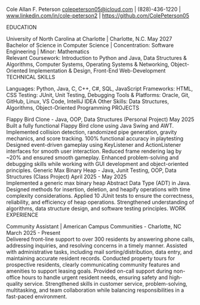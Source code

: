 
Cole Allan F. Peterson
colepeterson05@icloud.com | (828)-436-1220 | www.linkedin.com/in/cole-peterson2 | https://github.com/ColePeterson05

EDUCATION

University of North Carolina at Charlotte | Charlotte, N.C.                                                                        	May 2027
Bachelor of Science in Computer Science | Concentration: Software Engineering | Minor: Mathematics                               
Relevant Coursework: Introduction to Python and Java,  Data Structures & Algorithms, Computer Systems, Operating Systems & Networking, Object-Oriented Implementation & Design, Front-End Web-Development 
TECHNICAL SKILLS

Languages: Python, Java, C, C++,  C#, SQL,  JavaScript
Frameworks: HTML, CSS
Testing: JUnit, Unit Testing, Debugging
Tools & Platforms: Oracle, Git, GitHub, Linux, VS Code, IntelliJ IDEA
Other Skills: Data Structures, Algorithms, Object-Oriented Programming
PROJECTS

Flappy Bird Clone -  Java, OOP, Data Structures (Personal Project)						May 2025
Built a fully functional Flappy Bird clone using Java Swing and AWT.
Implemented collision detection, randomized pipe generation, gravity mechanics, and score tracking. 100% functional accuracy in playtesting
Designed event-driven gameplay using KeyListener and ActionListener interfaces for smooth user interaction.
Reduced frame rendering lag by ~20% and ensured smooth gameplay. Enhanced problem-solving and debugging skills while working with GUI development and object-oriented principles. 
Generic Max Binary Heap -  Java, Junit Testing, OOP, Data Structures (Class Project)	    April 2025 - May 2025          
Implemented a generic max binary heap Abstract Data Type (ADT) in Java.
Designed methods for insertion, deletion, and heapify operations with time complexity considerations.
Applied 10 JUnit tests to ensure the correctness, reliability, and efficiency of heap operations.
Strengthened understanding of algorithms, data structure design, and software testing principles.
WORK EXPERIENCE 

Community Assistant | American Campus Communities - Charlotte, NC 			     March 2025 - Present          
Delivered front-line support to over 300 residents by answering phone calls, addressing inquiries, and resolving concerns in a timely manner.
Assisted with administrative tasks, including mail sorting/distribution, data entry, and maintaining accurate resident records.
Conducted property tours for prospective residents, clearly communicating community features and amenities to support leasing goals.
Provided on-call support during non-office hours to handle urgent resident needs, ensuring safety and high-quality service.
Strengthened skills in customer service, problem-solving, multitasking, and team collaboration while balancing responsibilities in a fast-paced environment.
